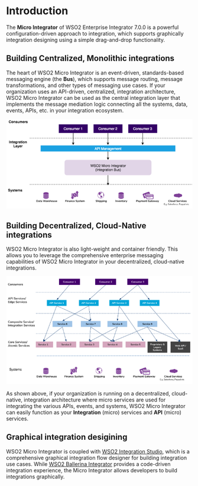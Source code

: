 # Introduction

The **Micro Integrator** of WSO2 Enterprise Integrator 7.0.0 is a powerful configuration-driven approach to integration, which supports graphically integration designing using a simple drag-and-drop functionality.

## Building Centralized, Monolithic integrations

The heart of WSO2 Micro Integrator is an event-driven, standards-based messaging engine (the **Bus**), which supports message routing, message transformations, and other types of messaging use cases. If your organization uses an API-driven, centralized, integration architecture, WSO2 Micro Integrator can be used as the central integration layer that implements the message mediation logic connecting all the systems, data, events, APIs, etc. in your integration ecosystem.

![Centralized Integration](../assets/img/intro/centralized-integration.png)

## Building Decentralized, Cloud-Native integrations

WSO2 Micro Integrator is also light-weight and container friendly. This allows you to leverage the comprehensive enterprise messaging capabilities of WSO2 Micro Integrator in your decentralized, cloud-native integrations. 

![Centralized Integration](../assets/img/intro/cloud-native-microservices.png)

As shown above, if your organization is running on a decentralized, cloud-native, integration architecture where micro services are used for integrating the various APIs, events, and systems, WSO2 Micro Integrator can easily function as your **Integration** (micro) services and **API** (micro) services.

## Graphical integration desigining

WSO2 Micro Integrator is coupled with [WSO2 Integration Studio](../../develop/WSO2-Integration-Studio), which is a comprehensive graphical integration flow designer for building integration use cases. While [WSO2 Ballerina Integrator](https://ei.docs.wso2.com/en/latest/ballerina-integrator/get-started/introduction/) provides a code-driven integration experience, the Micro Integrator allows developers to build integrations graphically.
